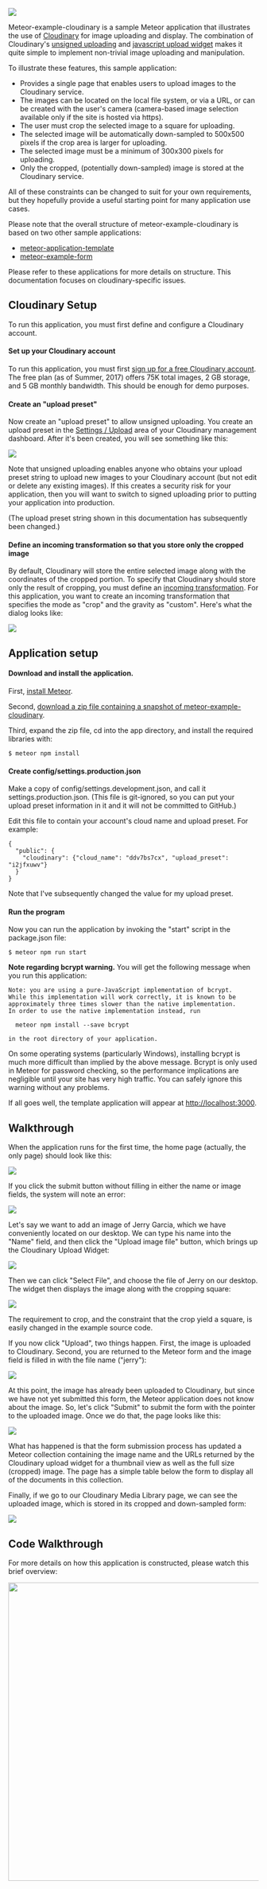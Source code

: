 ![](https://raw.githubusercontent.com/ics-software-engineering/meteor-example-cloudinary/master/doc/home-page.png)

Meteor-example-cloudinary is a sample Meteor application that illustrates the use of [Cloudinary](http://cloudinary.com) for image uploading and display. The combination of Cloudinary's [unsigned uploading](http://cloudinary.com/blog/direct_upload_made_easy_from_browser_or_mobile_app_to_the_cloud) and [javascript upload widget](http://cloudinary.com/documentation/upload_widget) makes it quite simple to implement non-trivial image uploading and manipulation. 
 
To illustrate these features, this sample application:
 
   * Provides a single page that enables users to upload images to the Cloudinary service.
   * The images can be located on the local file system, or via a URL, or can be created with the user's camera (camera-based image selection available only if the site is hosted via https).
   * The user must crop the selected image to a square for uploading.
   * The selected image will be automatically down-sampled to 500x500 pixels if the crop area is larger for uploading. 
   * The selected image must be a minimum of 300x300 pixels for uploading.
   * Only the cropped, (potentially down-sampled) image is stored at the Cloudinary service.
   
All of these constraints can be changed to suit for your own requirements, but they hopefully provide a useful starting point for many application use cases.
 
Please note that the overall structure of meteor-example-cloudinary is based on two other sample applications:

  * [meteor-application-template](http://ics-software-engineering.github.io/meteor-application-template/)
  * [meteor-example-form](https://ics-software-engineering.github.io/meteor-example-form/)
  
Please refer to these applications for more details on structure.  This documentation focuses on cloudinary-specific issues.

## Cloudinary Setup

To run this application, you must first define and configure a Cloudinary account.

#### Set up your Cloudinary account

To run this application, you must first [sign up for a free Cloudinary account](https://cloudinary.com/users/register/free). The free plan (as of Summer, 2017) offers 75K total images, 2 GB storage, and 5 GB monthly bandwidth. This should be enough for demo purposes.

#### Create an "upload preset"

Now create an "upload preset" to allow unsigned uploading. You create an upload preset in the [Settings / Upload](https://cloudinary.com/console/settings/upload) area of your Cloudinary management dashboard. After it's been created, you will see something like this:

![](https://raw.githubusercontent.com/ics-software-engineering/meteor-example-cloudinary/master/doc/upload-preset.png)

Note that unsigned uploading enables anyone who obtains your upload preset string to upload new images to your Cloudinary account (but not edit or delete any existing images). If this creates a security risk for your application, then you will want to switch to signed uploading prior to putting your application into production.

(The upload preset string shown in this documentation has subsequently been changed.) 

#### Define an incoming transformation so that you store only the cropped image

By default, Cloudinary will store the entire selected image along with the coordinates of the cropped portion.  To specify that Cloudinary should store only the result of cropping, you must define an [incoming transformation](http://cloudinary.com/documentation/upload_images#incoming_transformations).  For this application, you want to create an incoming transformation that specifies the mode as "crop" and the gravity as "custom".  Here's what the dialog looks like:
  
![](https://raw.githubusercontent.com/ics-software-engineering/meteor-example-cloudinary/master/doc/incoming-transformation.png)


## Application setup

#### Download and install the application.

First, [install Meteor](https://www.meteor.com/install).

Second, [download a zip file containing a snapshot of meteor-example-cloudinary](https://github.com/ics-software-engineering/meteor-example-cloudinary/archive/master.zip).

Third, expand the zip file, cd into the app directory, and install the required libraries with:

```
$ meteor npm install
```

#### Create config/settings.production.json

Make a copy of config/settings.development.json, and call it settings.production.json. (This file is git-ignored, so you can put your upload preset information in it and it will not be committed to GitHub.)

Edit this file to contain your account's cloud name and upload preset. For example:

```
{
  "public": {
    "cloudinary": {"cloud_name": "ddv7bs7cx", "upload_preset": "i2jfxuwv"}
  }
}
```

Note that I've subsequently changed the value for my upload preset.

#### Run the program

Now you can run the application by invoking the "start" script in the package.json file:

```
$ meteor npm run start
```


**Note regarding bcrypt warning.** You will get the following message when you run this application:

```
Note: you are using a pure-JavaScript implementation of bcrypt.
While this implementation will work correctly, it is known to be
approximately three times slower than the native implementation.
In order to use the native implementation instead, run

  meteor npm install --save bcrypt

in the root directory of your application.
```

On some operating systems (particularly Windows), installing bcrypt is much more difficult than implied by the above message. Bcrypt is only used in Meteor for password checking, so the performance implications are negligible until your site has very high traffic. You can safely ignore this warning without any problems.

If all goes well, the template application will appear at [http://localhost:3000](http://localhost:3000).  

## Walkthrough

When the application runs for the first time, the home page (actually, the only page) should look like this:

![](https://raw.githubusercontent.com/ics-software-engineering/meteor-example-cloudinary/master/doc/initial-home-page.png)

If you click the submit button without filling in either the name or image fields, the system will note an error:


![](https://raw.githubusercontent.com/ics-software-engineering/meteor-example-cloudinary/master/doc/home-page-error.png)

Let's say we want to add an image of Jerry Garcia, which we have conveniently located on our desktop.  We can type his name into the "Name" field, and then click the "Upload image file" button, which brings up the Cloudinary Upload Widget:

![](https://raw.githubusercontent.com/ics-software-engineering/meteor-example-cloudinary/master/doc/upload-widget.png)

Then we can click "Select File", and choose the file of Jerry on our desktop.  The widget then displays the image along with the cropping square:

![](https://raw.githubusercontent.com/ics-software-engineering/meteor-example-cloudinary/master/doc/upload-widget-cropping.png)

The requirement to crop, and the constraint that the crop yield a square, is easily changed in the example source code. 

If you now click "Upload", two things happen. First, the image is uploaded to Cloudinary. Second, you are returned to the Meteor form and the image field is filled in with the file name ("jerry"):

![](https://raw.githubusercontent.com/ics-software-engineering/meteor-example-cloudinary/master/doc/home-page-form-ready-for-submit.png)

At this point, the image has already been uploaded to Cloudinary, but since we have not yet submitted this form, the Meteor application does not know about the image. So, let's click "Submit" to submit the form with the pointer to the uploaded image. Once we do that, the page looks like this:

![](https://raw.githubusercontent.com/ics-software-engineering/meteor-example-cloudinary/master/doc/home-page-form-after-submit.png)

What has happened is that the form submission process has updated a Meteor collection containing the image name and the URLs returned by the Cloudinary upload widget for a thumbnail view as well as the full size (cropped) image. The page has a simple table below the form to display all of the documents in this collection. 

Finally, if we go to our Cloudinary Media Library page, we can see the uploaded image, which is stored in its cropped and down-sampled form:

![](https://raw.githubusercontent.com/ics-software-engineering/meteor-example-cloudinary/master/doc/cloudinary-media-library.png)


## Code Walkthrough

For more details on how this application is constructed, please watch this brief overview:

[<img src="https://raw.githubusercontent.com/ics-software-engineering/meteor-application-template/master/doc/meteor-application-template-youtube.png" width="600">](https://www.youtube.com/watch?v=kEJN3kjyugs)

